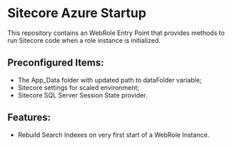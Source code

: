 # Sitecore Azure Startup

This repository contains an WebRole Entry Point that provides methods to run Sitecore code when a role instance is initialized.

## Preconfigured Items:

+ The App_Data folder with updated path to dataFolder variable;
+ Sitecore settings for scaled environment;
+ Sitecore SQL Server Session State provider.

## Features:

+ Rebuild Search Indexes on very first start of a WebRole Instance.
